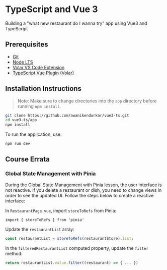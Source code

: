 # TypeScript and Vue 3

Building a "what new restaurant do I wanna try" app using Vue3 and TypeScript

## Prerequisites

- [Git](https://git-scm.com/)
- [Node LTS](https://nodejs.org/en/)
- [Volar VS Code Extension](https://marketplace.visualstudio.com/items?itemName=Vue.volar)
- [TypeScript Vue Plugin (Volar)](https://marketplace.visualstudio.com/items?itemName=Vue.vscode-typescript-vue-plugin)

## Installation Instructions

> Note: Make sure to change directories into the `app` directory before running `npm install`.

```bash
git clone https://github.com/awanikendurkar/vue3-ts.git
cd vue3-ts/app
npm install
```

To run the application, use:

```bash
npm run dev
```

## Course Errata

### Global State Management with Pinia

During the Global State Management with Pinia lesson, the user interface is not reactive. If you delete a restaurant or dish, you need to change views in order to see the updated UI. Follow the steps below to create a reactive interface:

In `RestaurantPage.vue`, import `storeToRefs` from Pinia:

```javscript
import { storeToRefs } from 'pinia'
```

Update the `restaurantList` array:

```javascript
const restaurantList = storeToRefs(restaurantStore).list;
```

In the `filteredRestaurantList` computed property, update the `filter` method:

```javascript
return restaurantList.value.filter((restaurant) => { ... })
```
